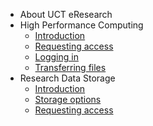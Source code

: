 * About UCT eResearch
* High Performance Computing
    * [Introduction](hpc/README.md)
    * [Requesting access](access.md)
    * [Logging in](login.md)
    * [Transferring files](filetransfer.md)
* Research Data Storage
    * [Introduction](data/README.md)
    * [Storage options](data/options.md)
    * [Requesting access](data/access.md)